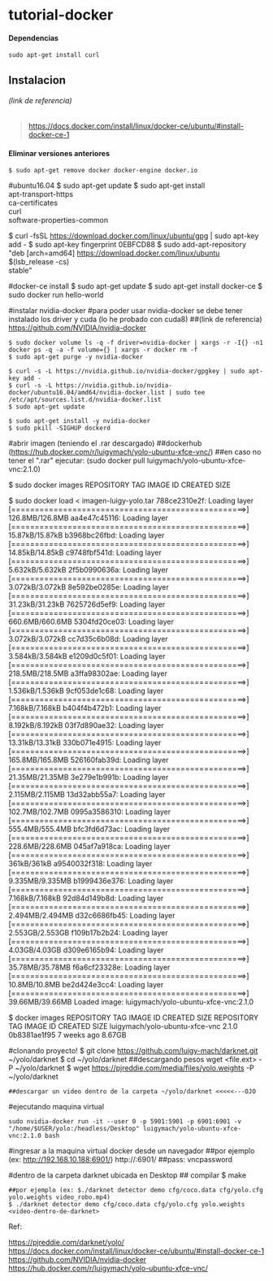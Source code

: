 # tutorial-docker

#### Dependencias
```
sudo apt-get install curl
```
## Instalacion

###### (link de referencia) 
> https://docs.docker.com/install/linux/docker-ce/ubuntu/#install-docker-ce-1

#### Eliminar versiones anteriores 
```
$ sudo apt-get remove docker docker-engine docker.io
```

#ubuntu16.04
$ sudo apt-get update
$ sudo apt-get install \
    apt-transport-https \
    ca-certificates \
    curl \
    software-properties-common

$ curl -fsSL https://download.docker.com/linux/ubuntu/gpg | sudo apt-key add -
$ sudo apt-key fingerprint 0EBFCD88
$ sudo add-apt-repository \
   "deb [arch=amd64] https://download.docker.com/linux/ubuntu \
   $(lsb_release -cs) \
   stable"

#docker-ce install
$ sudo apt-get update
$ sudo apt-get install docker-ce
$ sudo docker run hello-world



#instalar nvidia-docker
	#para poder usar nvidia-docker se debe tener instalado los driver y cuda (lo he probado con cuda8)
	##(link de referencia) https://github.com/NVIDIA/nvidia-docker
	
	$ sudo docker volume ls -q -f driver=nvidia-docker | xargs -r -I{} -n1 docker ps -q -a -f volume={} | xargs -r docker rm -f
	$ sudo apt-get purge -y nvidia-docker

	$ curl -s -L https://nvidia.github.io/nvidia-docker/gpgkey | sudo apt-key add -
	$ curl -s -L https://nvidia.github.io/nvidia-docker/ubuntu16.04/amd64/nvidia-docker.list | sudo tee /etc/apt/sources.list.d/nvidia-docker.list
	$ sudo apt-get update

	$ sudo apt-get install -y nvidia-docker
	$ sudo pkill -SIGHUP dockerd



#abrir imagen (teniendo el .rar descargado)
	##dockerhub (https://hub.docker.com/r/luigymach/yolo-ubuntu-xfce-vnc/)
	##en caso no tener el ".rar" ejecutar: (sudo docker pull luigymach/yolo-ubuntu-xfce-vnc:2.1.0)
	

$ sudo docker images
REPOSITORY          TAG                 IMAGE ID            CREATED             SIZE

$ sudo docker load < imagen-luigy-yolo.tar
788ce2310e2f: Loading layer [==================================================>]  126.8MB/126.8MB
aa4e47c45116: Loading layer [==================================================>]  15.87kB/15.87kB
b3968bc26fbd: Loading layer [==================================================>]  14.85kB/14.85kB
c9748fbf541d: Loading layer [==================================================>]  5.632kB/5.632kB
2f5b0990636a: Loading layer [==================================================>]  3.072kB/3.072kB
8e592be0285e: Loading layer [==================================================>]  31.23kB/31.23kB
7625726d5ef9: Loading layer [==================================================>]  660.6MB/660.6MB
5304fd20ce03: Loading layer [==================================================>]  3.072kB/3.072kB
cc7d35c6b08d: Loading layer [==================================================>]  3.584kB/3.584kB
e1209d0c5f01: Loading layer [==================================================>]  218.5MB/218.5MB
a3ffa98302ae: Loading layer [==================================================>]  1.536kB/1.536kB
9cf053de1c68: Loading layer [==================================================>]  7.168kB/7.168kB
b404f4b472b1: Loading layer [==================================================>]  8.192kB/8.192kB
03f7d890ae32: Loading layer [==================================================>]  13.31kB/13.31kB
330b071e4915: Loading layer [==================================================>]  165.8MB/165.8MB
526160fab39d: Loading layer [==================================================>]  21.35MB/21.35MB
3e279e1b991b: Loading layer [==================================================>]  2.115MB/2.115MB
13d32abb55a7: Loading layer [==================================================>]  102.7MB/102.7MB
0995a3586310: Loading layer [==================================================>]  555.4MB/555.4MB
bfc3fd6d73ac: Loading layer [==================================================>]  228.6MB/228.6MB
045af7a918ca: Loading layer [==================================================>]    361kB/361kB
a9540032f318: Loading layer [==================================================>]  9.335MB/9.335MB
b1999436e376: Loading layer [==================================================>]  7.168kB/7.168kB
92d84d149b8d: Loading layer [==================================================>]  2.494MB/2.494MB
d32c6686fb45: Loading layer [==================================================>]  2.553GB/2.553GB
f109b17b2b24: Loading layer [==================================================>]   4.03GB/4.03GB
d309e6165b94: Loading layer [==================================================>]  35.78MB/35.78MB
f6a6cf23328e: Loading layer [==================================================>]   10.8MB/10.8MB
be2d424e3cc4: Loading layer [==================================================>]  39.66MB/39.66MB
Loaded image: luigymach/yolo-ubuntu-xfce-vnc:2.1.0


$ docker images
REPOSITORY          TAG                 IMAGE ID            CREATED             SIZE
REPOSITORY                       TAG                 IMAGE ID            CREATED             SIZE
luigymach/yolo-ubuntu-xfce-vnc   2.1.0               0b8381ae1f95        7 weeks ago         8.67GB




#clonando proyecto!
	$ git clone https://github.com/luigy-mach/darknet.git ~/yolo/darknet
	$ cd ~/yolo/darknet
	##descargando pesos
	wget <file.ext> -P ~/yolo/darknet
	$ wget https://pjreddie.com/media/files/yolo.weights -P ~/yolo/darknet

	##descargar un video dentro de la carpeta ~/yolo/darknet <<<<<---OJO

#ejecutando maquina virtual
	
	
	sudo nvidia-docker run -it --user 0 -p 5901:5901 -p 6901:6901 -v "/home/$USER/yolo:/headless/Desktop" luigymach/yolo-ubuntu-xfce-vnc:2.1.0 bash


#ingresar a la maquina virtual docker desde un navegador
	##por ejemplo (ex: http://192.168.10.188:6901/) 
	http://<my-ip>:6901/
	##pass: vncpassword


	
#dentro de la carpeta darknet ubicada en Desktop
	## compilar
	$ make

	##por ejemplo (ex: $./darknet detector demo cfg/coco.data cfg/yolo.cfg yolo.weights video_robo.mp4)
	$ ./darknet detector demo cfg/coco.data cfg/yolo.cfg yolo.weights <video-dentro-de-darknet>






Ref: 

https://pjreddie.com/darknet/yolo/
https://docs.docker.com/install/linux/docker-ce/ubuntu/#install-docker-ce-1	
https://github.com/NVIDIA/nvidia-docker
https://hub.docker.com/r/luigymach/yolo-ubuntu-xfce-vnc/
